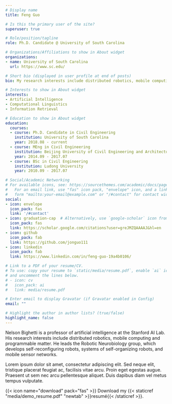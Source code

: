 ```yaml
---
# Display name
title: Feng Guo

# Is this the primary user of the site?
superuser: true

# Role/position/tagline
role: Ph.D. Candidate @ University of South Carolina

# Organizations/Affiliations to show in About widget
organizations:
- name: University of South Carolina
  url: https://www.sc.edu/

# Short bio (displayed in user profile at end of posts)
bio: My research interests include distributed robotics, mobile computing and programmable matter.

# Interests to show in About widget
interests:
- Artificial Intelligence
- Computational Linguistics
- Information Retrieval

# Education to show in About widget
education:
  courses:
  - course: Ph.D. Candidate in Civil Engineering
    institution: University of South Carolina
    year: 2018.08 - current
  - course: MEng in Civil Engineering
    institution: Beijing University of Civil Engineering and Architecture 
    year: 2014.09 - 2017.07
  - course: BSc in Civil Engineering
    institution: Ludong University 
    year: 2010.09 - 2017.07

# Social/Academic Networking
# For available icons, see: https://sourcethemes.com/academic/docs/page-builder/#icons
#   For an email link, use "fas" icon pack, "envelope" icon, and a link in the
#   form "mailto:your-email@example.com" or "/#contact" for contact widget.
social:
- icon: envelope
  icon_pack: fas
  link: '/#contact'
- icon: graduation-cap  # Alternatively, use `google-scholar` icon from `ai` icon pack
  icon_pack: fas
  link: https://scholar.google.com/citations?user=greJMZQAAAAJ&hl=en
- icon: github
  icon_pack: fab
  link: https://github.com/jonguo111
- icon: linkedin
  icon_pack: fab
  link: https://www.linkedin.com/in/feng-guo-19a4b0106/

# Link to a PDF of your resume/CV.
# To use: copy your resume to `static/media/resume.pdf`, enable `ai` icons in `params.toml`, 
# and uncomment the lines below.
# - icon: cv
#   icon_pack: ai
#   link: media/resume.pdf

# Enter email to display Gravatar (if Gravatar enabled in Config)
email: ""

# Highlight the author in author lists? (true/false)
highlight_name: false
---
```


Nelson Bighetti is a professor of artificial intelligence at the Stanford AI Lab. His research interests include distributed robotics, mobile computing and programmable matter. He leads the Robotic Neurobiology group, which develops self-reconfiguring robots, systems of self-organizing robots, and mobile sensor networks.

Lorem ipsum dolor sit amet, consectetur adipiscing elit. Sed neque elit, tristique placerat feugiat ac, facilisis vitae arcu. Proin eget egestas augue. Praesent ut sem nec arcu pellentesque aliquet. Duis dapibus diam vel metus tempus vulputate.

{{< icon name="download" pack="fas" >}} Download my {{< staticref "media/demo_resume.pdf" "newtab" >}}resumé{{< /staticref >}}.

